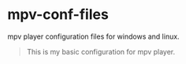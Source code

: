 # mpv-conf-files
mpv player configuration files for windows and linux.
> This is my basic configuration for mpv player.
